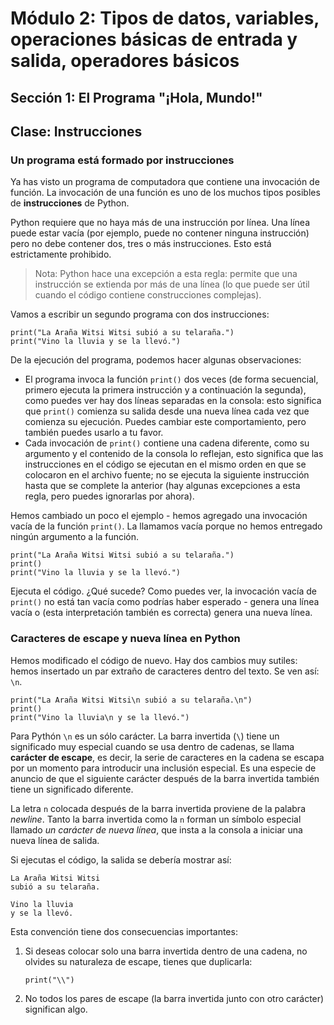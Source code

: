 # Módulo 2: Tipos de datos, variables, operaciones básicas de entrada y salida, operadores básicos 
## Sección 1: El Programa "¡Hola, Mundo!"
## Clase: Instrucciones

### Un programa está formado por instrucciones

Ya has visto un programa de computadora que contiene una invocación de función. La invocación de una función es uno de los muchos tipos posibles de **instrucciones** de Python.

Python requiere que no haya más de una instrucción por línea. Una línea puede estar vacía (por ejemplo, puede no contener ninguna instrucción) pero no debe contener dos, tres o más instrucciones. Esto está estrictamente prohibido.

> Nota: Python hace una excepción a esta regla: permite que una instrucción se extienda por más de una línea (lo que puede ser útil cuando el código contiene construcciones complejas).

Vamos a escribir un segundo programa con dos instrucciones:

```
print("La Araña Witsi Witsi subió a su telaraña.")
print("Vino la lluvia y se la llevó.")
```

De la ejecución del programa, podemos hacer algunas observaciones:

* El programa invoca la función `print()` dos veces (de forma secuencial, primero ejecuta la primera instrucción y a continuación la segunda), como puedes ver hay dos líneas separadas en la consola: esto significa que `print()` comienza su salida desde una nueva línea cada vez que comienza su ejecución. Puedes cambiar este comportamiento, pero también puedes usarlo a tu favor.
* Cada invocación de `print()` contiene una cadena diferente, como su argumento y el contenido de la consola lo reflejan, esto significa que las instrucciones en el código se ejecutan en el mismo orden en que se colocaron en el archivo fuente; no se ejecuta la siguiente instrucción hasta que se complete la anterior (hay algunas excepciones a esta regla, pero puedes ignorarlas por ahora).


Hemos cambiado un poco el ejemplo - hemos agregado una invocación vacía de la función `print()`. La llamamos vacía porque no hemos entregado ningún argumento a la función.

```
print("La Araña Witsi Witsi subió a su telaraña.")
print()
print("Vino la lluvia y se la llevó.")
```
Ejecuta el código. ¿Qué sucede?
Como puedes ver, la invocación vacía de `print()` no está tan vacía como podrías haber esperado - genera una línea vacía o (esta interpretación también es correcta) genera una nueva línea.

### Caracteres de escape y nueva línea en Python

Hemos modificado el código de nuevo. Hay dos cambios muy sutiles: hemos insertado un par extraño de caracteres dentro del texto. Se ven así: `\n`.

```
print("La Araña Witsi Witsi\n subió a su telaraña.\n")
print()
print("Vino la lluvia\n y se la llevó.")
```

Para Pythón `\n` es un sólo carácter. La barra invertida (`\`) tiene un significado muy especial cuando se usa dentro de cadenas, se llama **carácter de escape**, es decir, la serie de caracteres en la cadena se escapa por un momento para introducir una inclusión especial. Es una especie de anuncio de que el siguiente carácter después de la barra invertida también tiene un significado diferente.

La letra `n` colocada después de la barra invertida proviene de la palabra *newline*. Tanto la barra invertida como la `n` forman un símbolo especial llamado *un carácter de nueva línea*, que insta a la consola a iniciar una nueva línea de salida.

Si ejecutas el código, la salida se debería mostrar así:

```
La Araña Witsi Witsi
subió a su telaraña.
 
Vino la lluvia
y se la llevó. 
```
Esta convención tiene dos consecuencias importantes:

1. Si deseas colocar solo una barra invertida dentro de una cadena, no olvides su naturaleza de escape, tienes que duplicarla:
    ```
    print("\\")
    ```
2. No todos los pares de escape (la barra invertida junto con otro carácter) significan algo.

